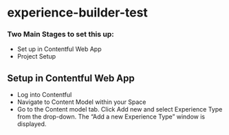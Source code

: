 # experience-builder-test

### Two Main Stages to set this up:
* Set up in Contentful Web App
* Project Setup

## Setup in Contentful Web App
* Log into Contentful
* Navigate to Content Model within your Space
* Go to the Content model tab. Click Add new and select Experience Type from the drop-down. The “Add a new Experience Type” window is displayed.

